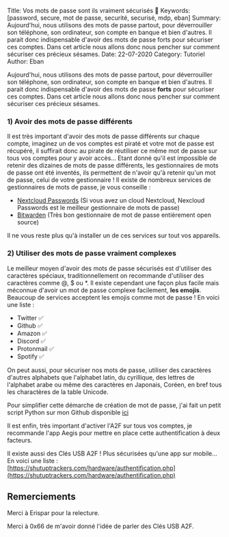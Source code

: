 Title: Vos mots de passe sont ils vraiment sécurisés 🔐
Keywords: [password, secure, mot de passe, securité, securisé, mdp, eban]
Summary: Aujourd'hui, nous utilisons des mots de passe partout, pour déverrouiller son téléphone, son ordinateur, son compte en banque et bien d'autres. Il parait donc indispensable d'avoir des mots de passe forts pour sécuriser ces comptes. Dans cet article nous allons donc nous pencher sur comment sécuriser ces précieux sésames.
Date: 22-07-2020
Category: Tutoriel
Author: Eban

Aujourd'hui, nous utilisons des mots de passe partout, pour déverrouiller son téléphone, son ordinateur, son compte en banque et bien d'autres. Il parait donc indispensable d'avoir des mots de passe **forts** pour sécuriser ces comptes. Dans cet article nous allons donc nous pencher sur comment sécuriser ces précieux sésames.

### 1) Avoir des mots de passe différents

Il est très important d'avoir des mots de passe différents sur chaque compte, imaginez un de vos comptes est piraté et votre mot de passe est récupéré, il suffirait donc au pirate de réutiliser ce même mot de passe sur tous vos comptes pour y avoir accès… Etant donné qu'il est impossible de retenir des dizaines de mots de passe différents, les gestionnaires de mots de passe ont été inventés, ils permettent de n'avoir qu'à retenir qu'un mot de passe, celui de votre gestionnaire ! Il existe de nombreux services de gestionnaires de mots de passe, je vous conseille :

  - [Nextcloud Passwords](https://apps.nextcloud.com/apps/passwords) (Si vous avez un cloud Nextcloud, Nexcloud Passwords est le meilleur gestionnaire de mots de passe)
  - [Bitwarden](https://bitwarden.com/) (Très bon gestionnaire de mot de passe entièrement open source)

Il ne vous reste plus qu'à installer un de ces services sur tout vos appareils.

### 2) Utiliser des mots de passe vraiment complexes

Le meilleur moyen d'avoir des mots de passe sécurisés est d'utiliser des caractères spéciaux, traditionnellement on recommande d'utiliser des caractères comme @, $ ou \*.
Il existe cependant une façon plus facile mais méconnue d'avoir un mot de passe complexe facilement, **les emojis**.
Beaucoup de services acceptent les emojis comme mot de passe ! En voici une liste :

  - Twitter ✅
  - Github ✅
  - Amazon ✅
  - Discord ✅
  - Protonmail ✅
  - Spotify ✅

On peut aussi, pour sécuriser nos mots de passe, utiliser des caractères d'autres alphabets que l'alphabet latin, du cyrillique, des lettres de l'alphabet arabe ou même des caractères en Japonais, Coréen, en bref tous les charactères de la table Unicode.

Pour simplifier cette démarche de création de mot de passe, j'ai fait un petit script Python sur mon Github disponible [ici](https://github.com/ebanDev/unicode-password-generator)

Il est enfin, très important d'activer l'A2F sur tous vos comptes, je recommande l'app Aegis pour mettre en place cette authentification à deux facteurs.

Il existe aussi des Clés USB A2F ! Plus sécurisées qu'une app sur mobile... En voici une liste : [https://shutuptrackers.com/hardware/authentification.php](https://shutuptrackers.com/hardware/authentification.php)

## Remerciements

Merci à Erispar pour la relecture.

Merci à 0x66 de m'avoir donné l'idée de parler des Clés USB A2F.
